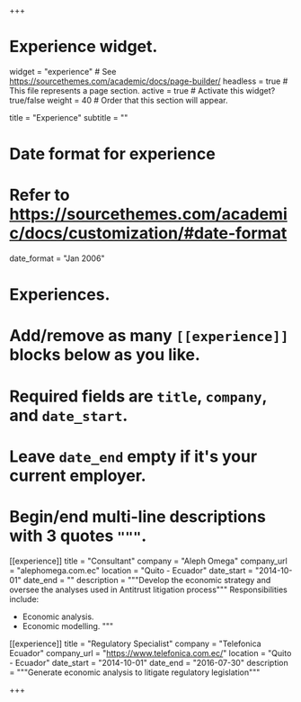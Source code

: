 +++
# Experience widget.
widget = "experience"  # See https://sourcethemes.com/academic/docs/page-builder/
headless = true  # This file represents a page section.
active = true  # Activate this widget? true/false
weight = 40  # Order that this section will appear.

title = "Experience"
subtitle = ""

# Date format for experience
#   Refer to https://sourcethemes.com/academic/docs/customization/#date-format
date_format = "Jan 2006"

# Experiences.
#   Add/remove as many `[[experience]]` blocks below as you like.
#   Required fields are `title`, `company`, and `date_start`.
#   Leave `date_end` empty if it's your current employer.
#   Begin/end multi-line descriptions with 3 quotes `"""`.
[[experience]]
  title = "Consultant"
  company = "Aleph Omega"
  company_url = "alephomega.com.ec"
  location = "Quito - Ecuador"
  date_start = "2014-10-01"
  date_end = ""
  description = """Develop the economic strategy and oversee the analyses used in Antitrust litigation process"""
  Responsibilities include:
 
  * Economic analysis.
  * Economic modelling.
  """

[[experience]]
  title = "Regulatory Specialist"
  company = "Telefonica Ecuador"
  company_url = "https://www.telefonica.com.ec/"
  location = "Quito - Ecuador"
  date_start = "2014-10-01"
  date_end = "2016-07-30"
  description = """Generate economic analysis to litigate regulatory legislation"""

+++
